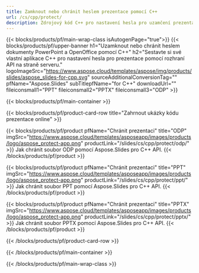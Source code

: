 ```yaml
---
title: Zamknout nebo chránit heslem prezentace pomocí C++
url: /cs/cpp/protect/
description: Zdrojový kód C++ pro nastavení hesla pro uzamčení prezentace
---
```


{{< blocks/products/pf/main-wrap-class isAutogenPage="true">}}
{{< blocks/products/pf/upper-banner h1="Uzamknout nebo chránit heslem dokumenty PowerPoint a OpenOffice pomocí C++" h2="Sestavte si své vlastní aplikace C++ pro nastavení hesla pro prezentace pomocí rozhraní API na straně serveru." logoImageSrc="https://www.aspose.cloud/templates/aspose/img/products/slides/aspose_slides-for-cpp.svg" sourceAdditionalConversionTag="" pfName="Aspose.Slides" subTitlepfName="for C++" downloadUrl="" fileiconsmall1="PPT" fileiconsmall2="PPTX" fileiconsmall3="ODP" >}}

{{< blocks/products/pf/main-container >}}

{{< blocks/products/pf/product-card-row title="Zahrnout ukázky kódu prezentace online" >}}

{{< blocks/products/pf/product pfName="Chránit prezentaci" title="ODP" imgSrc="https://www.aspose.cloud/templates/asposeapp/images/products/logo/aspose_protect-app.png" productLink="/slides/cs/cpp/protect/odp/" >}}
Jak chránit soubor ODP pomocí Aspose.Slides pro C++ API.
{{< /blocks/products/pf/product >}}

{{< blocks/products/pf/product pfName="Chránit prezentaci" title="PPT" imgSrc="https://www.aspose.cloud/templates/asposeapp/images/products/logo/aspose_protect-app.png" productLink="/slides/cs/cpp/protect/ppt/" >}}
Jak chránit soubor PPT pomocí Aspose.Slides pro C++ API.
{{< /blocks/products/pf/product >}}

{{< blocks/products/pf/product pfName="Chránit prezentaci" title="PPTX" imgSrc="https://www.aspose.cloud/templates/asposeapp/images/products/logo/aspose_protect-app.png" productLink="/slides/cs/cpp/protect/pptx/" >}}
Jak chránit soubor PPTX pomocí Aspose.Slides pro C++ API.
{{< /blocks/products/pf/product >}}



{{< /blocks/products/pf/product-card-row >}}

{{< /blocks/products/pf/main-container >}}
    
{{< /blocks/products/pf/main-wrap-class >}}